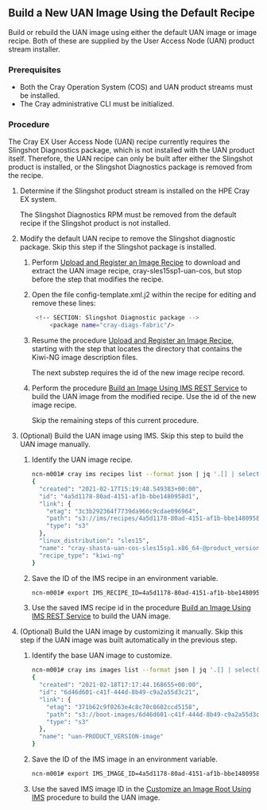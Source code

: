 

## Build a New UAN Image Using the Default Recipe

Build or rebuild the UAN image using either the default UAN image or image recipe. Both of these are supplied by the User Access Node (UAN) product stream installer.


### Prerequisites

- Both the Cray Operation System (COS) and UAN product streams must be installed.
- The Cray administrative CLI must be initialized.


### Procedure

The Cray EX User Access Node \(UAN\) recipe currently requires the Slingshot Diagnostics package, which is not installed with the UAN product itself. Therefore, the UAN recipe can only be built after either the Slingshot product is installed, or the Slingshot Diagnostics package is removed from the recipe.

1.  Determine if the Slingshot product stream is installed on the HPE Cray EX system.

    The Slingshot Diagnostics RPM must be removed from the default recipe if the Slingshot product is not installed.

2.  Modify the default UAN recipe to remove the Slingshot diagnostic package. Skip this step if the Slingshot package is installed.

    1.  Perform [Upload and Register an Image Recipe](Upload_and_Register_an_Image_Recipe.md) to download and extract the UAN image recipe, cray-sles15sp1-uan-cos, but stop before the step that modifies the recipe.

    2.  Open the file config-template.xml.j2 within the recipe for editing and remove these lines:

        ```bash
         <!-- SECTION: Slingshot Diagnostic package -->
             <package name="cray-diags-fabric"/>
        ```

    3.  Resume the procedure [Upload and Register an Image Recipe](Upload_and_Register_an_Image_Recipe.md), starting with the step that locates the directory that contains the Kiwi-NG image description files.

        The next substep requires the id of the new image recipe record.

    4.  Perform the procedure [Build an Image Using IMS REST Service](Build_an_Image_Using_IMS_REST_Service.md) to build the UAN image from the modified recipe. Use the id of the new image recipe.

        Skip the remaining steps of this current procedure.

3.  (Optional) Build the UAN image using IMS. Skip this step to build the UAN image manually.

    1.  Identify the UAN image recipe.

        ```bash
        ncn-m001# cray ims recipes list --format json | jq '.[] | select(.name | contains("uan"))'
        {
          "created": "2021-02-17T15:19:48.549383+00:00",
          "id": "4a5d1178-80ad-4151-af1b-bbe1480958d1",
          "link": {
            "etag": "3c3b292364f7739da966c9cdae096964",
            "path": "s3://ims/recipes/4a5d1178-80ad-4151-af1b-bbe1480958d1/recipe.tar.gz",
            "type": "s3"
          },
          "linux_distribution": "sles15",
          "name": "cray-shasta-uan-cos-sles15sp1.x86_64-@product_version@",
          "recipe_type": "kiwi-ng"
        }
        ```

    2.  Save the ID of the IMS recipe in an environment variable.

        ```bash
        ncn-m001# export IMS_RECIPE_ID=4a5d1178-80ad-4151-af1b-bbe1480958d1
        ```

    3.  Use the saved IMS recipe id in the procedure [Build an Image Using IMS REST Service](Build_an_Image_Using_IMS_REST_Service.md) to build the UAN image.


4. (Optional) Build the UAN image by customizing it manually. Skip this step if the UAN image was built automatically in the previous step.

    1.  Identify the base UAN image to customize.

        ```bash
        ncn-m001# cray ims images list --format json | jq '.[] | select(.name | contains("uan"))'
        {
          "created": "2021-02-18T17:17:44.168655+00:00",
          "id": "6d46d601-c41f-444d-8b49-c9a2a55d3c21",
          "link": {
            "etag": "371b62c9f0263e4c8c70c8602ccd5158",
            "path": "s3://boot-images/6d46d601-c41f-444d-8b49-c9a2a55d3c21/manifest.json",
            "type": "s3"
          },
          "name": "uan-PRODUCT_VERSION-image"
        }
        ```

    2.  Save the ID of the IMS image in an environment variable.

        ```bash
        ncn-m001# export IMS_IMAGE_ID=4a5d1178-80ad-4151-af1b-bbe1480958d1
        ```

    3.  Use the saved IMS image ID in the [Customize an Image Root Using IMS](Customize_an_Image_Root_Using_IMS.md) procedure to build the UAN image.


